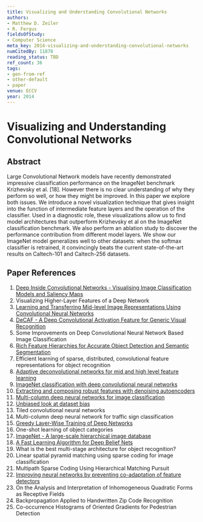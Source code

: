```yaml
---
title: Visualizing and Understanding Convolutional Networks
authors:
- Matthew D. Zeiler
- R. Fergus
fieldsOfStudy:
- Computer Science
meta_key: 2014-visualizing-and-understanding-convolutional-networks
numCitedBy: 11878
reading_status: TBD
ref_count: 36
tags:
- gen-from-ref
- other-default
- paper
venue: ECCV
year: 2014
---
```


# Visualizing and Understanding Convolutional Networks

## Abstract

Large Convolutional Network models have recently demonstrated impressive classification performance on the ImageNet benchmark Krizhevsky et al. [18]. However there is no clear understanding of why they perform so well, or how they might be improved. In this paper we explore both issues. We introduce a novel visualization technique that gives insight into the function of intermediate feature layers and the operation of the classifier. Used in a diagnostic role, these visualizations allow us to find model architectures that outperform Krizhevsky et al on the ImageNet classification benchmark. We also perform an ablation study to discover the performance contribution from different model layers. We show our ImageNet model generalizes well to other datasets: when the softmax classifier is retrained, it convincingly beats the current state-of-the-art results on Caltech-101 and Caltech-256 datasets.

## Paper References

1. [Deep Inside Convolutional Networks - Visualising Image Classification Models and Saliency Maps](2014-deep-inside-convolutional-networks-visualising-image-classification-models-and-saliency-maps)
2. Visualizing Higher-Layer Features of a Deep Network
3. [Learning and Transferring Mid-level Image Representations Using Convolutional Neural Networks](2014-learning-and-transferring-mid-level-image-representations-using-convolutional-neural-networks)
4. [DeCAF - A Deep Convolutional Activation Feature for Generic Visual Recognition](2014-decaf-a-deep-convolutional-activation-feature-for-generic-visual-recognition)
5. Some Improvements on Deep Convolutional Neural Network Based Image Classification
6. [Rich Feature Hierarchies for Accurate Object Detection and Semantic Segmentation](2014-rich-feature-hierarchies-for-accurate-object-detection-and-semantic-segmentation)
7. Efficient learning of sparse, distributed, convolutional feature representations for object recognition
8. [Adaptive deconvolutional networks for mid and high level feature learning](2011-adaptive-deconvolutional-networks-for-mid-and-high-level-feature-learning)
9. [ImageNet classification with deep convolutional neural networks](2012-alexnet.md)
10. [Extracting and composing robust features with denoising autoencoders](2008-extracting-and-composing-robust-features-with-denoising-autoencoders)
11. [Multi-column deep neural networks for image classification](2012-multi-column-deep-neural-networks-for-image-classification)
12. [Unbiased look at dataset bias](2011-unbiased-look-at-dataset-bias)
13. Tiled convolutional neural networks
14. Multi-column deep neural network for traffic sign classification
15. [Greedy Layer-Wise Training of Deep Networks](2006-greedy-layer-wise-training-of-deep-networks)
16. One-shot learning of object categories
17. [ImageNet - A large-scale hierarchical image database](2009-imagenet-a-large-scale-hierarchical-image-database)
18. [A Fast Learning Algorithm for Deep Belief Nets](2006-a-fast-learning-algorithm-for-deep-belief-nets)
19. What is the best multi-stage architecture for object recognition?
20. Linear spatial pyramid matching using sparse coding for image classification
21. Multipath Sparse Coding Using Hierarchical Matching Pursuit
22. [Improving neural networks by preventing co-adaptation of feature detectors](2012-improving-neural-networks-by-preventing-co-adaptation-of-feature-detectors)
23. On the Analysis and Interpretation of Inhomogeneous Quadratic Forms as Receptive Fields
24. Backpropagation Applied to Handwritten Zip Code Recognition
25. Co-occurrence Histograms of Oriented Gradients for Pedestrian Detection
